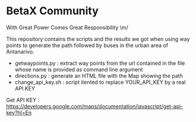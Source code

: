 BetaX Community
================

With Great Power Comes Great Responsibility \m/

This repository contains the scripts and the results we got when using way points
to generate the path followed by buses in the urban area of Antanarivo.

* getwaypoints.py : extract way points from the url contained in the file whose name is provided as command line argument
* directions.py : generate an HTML file with the Map showing the path
* change_api_key.sh : script itented to replace YOUR_API_KEY by a real API KEY

Get API KEY : https://developers.google.com/maps/documentation/javascript/get-api-key?hl=En
